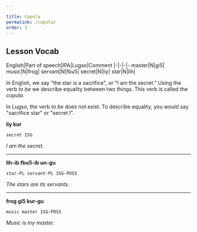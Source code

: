 ```yaml
---

title: Copula
permalink: /copula/
order: 3
---
```


## Lesson Vocab

English|Part of speech|IPA|Lugso|Comment
|-|-|-|-
master|N|gi5|
music|N|frog|
servant|N|fbu5|
secret|N|liy|
star|N|lih|

In English, we say "the star is a sacrifice", or "I am the secret." Using the verb _to be_ we describe equality between two things. This verb is called the _copula_.

In Lugso, the verb _to be_ does not exist. To describe equality, you would say "sacrifice star" or "secret I".

**liy kur**

`secret 1SG`

_I am the secret._

---

**lih-ib fbu5-ib un-gu**

`star-PL servant-PL 3SG-POSS`

_The stars are its servants._

---

**frog gi5 kur-gu**

`music master 1SG-POSS`

_Music is my master._
